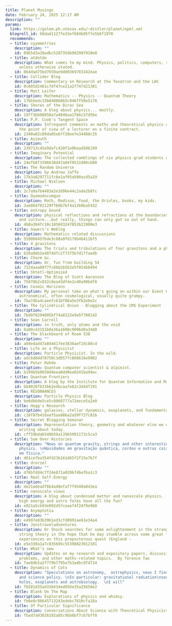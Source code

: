 ```yaml
---
title: Planet Musings
date: February 24, 2025 12:17 AM
description: ""
params:
  link: https://golem.ph.utexas.edu/~distler/planet/opml.xml
  blogroll_id: 60dad1127fe33ef684b95ffe5b6f1978
  recommends:
  - title: syymmetries
    description: ""
    id: 09b5d3a28adbc528735db90290f910e0
  - title: atdotde
    description: What comes to my mind. Physics, politics, computers, rants. All CC-BY-SA
      unless otherwise stated.
    id: 0b4dad75bd7659ae9d00369783242eae
  - title: Collider Blog
    description: Commentary on Research at the Tevatron and the LHC
    id: 0c605d2461c7df47ce21a2f747d21301
  - title: Matt Leifer
    description: Mathematics -- Physics -- Quantum Theory
    id: 17bb5edc33b04806865c946ff50e5178
  - title: Shores of the Dirac Sea
    description: A blog about physics... mostly.
    id: 19ff36b00850a7a4846aa1f66c57d56e
  - title: P.P. Cook's Tangent Space
    description: Infrequent comments on maths and theoretical physics as seen from
      the point of view of a lecturer on a finite contract.
    id: 2340a82c89da05e67f20eefe34488c35
  - title: Azimuth
    description: ""
    id: 239713c45e9dafc420f1e0bead506199
  - title: Imaginary Potential
    description: The collected ramblings of six physics grad students and postdocs.
    id: 24ef68f3396638d47a04f0532d00c608
  - title: The Random Universe
    description: by Andrew Jaffe
    id: 27b3a8297711fc8e1af95a500acd5a19
  - title: Michael Nielsen
    description: ""
    id: 2c7a9a7b4483e2e3d96e44c2ade2b8fc
  - title: Quomodocumque
    description: Math, Madison, food, the Orioles, books, my kids.
    id: 3ae864781129f766b7bf4a1268ba5432
  - title: entropy bound
    description: physical reflections and refractions at the boundaries of science
      and culture...but really, things can only get so out of hand.
    id: 4b0a304fc10c105693247852621900e3
  - title: Gowers's Weblog
    description: Mathematics related discussions
    id: 55906845fbde3c08a9fd178b46411bf5
  - title: 4 gravitons
    description: The trials and tribulations of four gravitons and a physicist
    id: 620a9db2e4074dfc2f7375b7d177aedb
  - title: Charm &c.
    description: Or, fun from building 54
    id: 7224aaa0977fc6bb2b5b2e5f054b8494
  - title: Shtetl-Optimized
    description: The Blog of Scott Aaronson
    id: 75878b2c032c8ea43df4e2cd0a90bdf8
  - title: Cosmic Horizons
    description: My personal take on what's going on within our Event Horizon. Mostly
      astronomical, often cosmological, usually quite grumpy.
    id: 7ba7dba4caeefc61bf06a5e3fb2e6e2c
  - title: The Cylindrical Onion - Blogging about the CMS Experiment
    description: ""
    id: 7bd0f0294805bf74a8122e9a5f7081d2
  - title: Sean Carroll
    description: in truth, only atoms and the void
    id: 8a80c43151b0e36a1608c9096d0a34d8
  - title: The blackboard of Room 538
    description: ""
    id: a84e4ad47a844417ee3836aef2dc86cd
  - title: Life as a Physicist
    description: Particle Physicist. In the wild.
    id: adc6d8dd78750c3d057fc868616e9902
  - title: Peter Rohde
    description: Quantum computer scientist & alpinist.
    id: b199b5b0650d4eea0dd0ee8241ba94ac
  - title: Quantum Frontiers
    description: A blog by the Institute for Quantum Information and Matter @ Caltech
    id: bb4028f633bb2edbcaafe62c3d4df191
  - title: RÉSONAANCES
    description: Particle Physics Blog
    id: be6dbb9e5ce5c8060777a72eece5a2e0
  - title: Hogg's Research
    description: galaxies, stellar dynamics, exoplanets, and fundamental astronomy
    id: c18f87b416eef5aa986a2a59ff27c81b
  - title: Secret Blogging Seminar
    description: Representation theory, geometry and whatever else we decide is worth
      writing about today.
    id: cff59bdab549b59a139b5991173c5ca3
  - title: Sum Over Histories
    description: "News on quantum gravity, strings and other interesting stuff in
      physics. \nNovidades em gravitação quântica, cordas e outras coisas interessantes
      em física."
    id: d01ce7ba354fd23b161d65f2f15e7b7f
  - title: drorzel
    description: ""
    id: d76bfdd4c7f24e871a820b74befba1c3
  - title: Real Self-Energy
    description: ""
    id: de21adeadf6b4a48efaf7f9540a043ea
  - title: nanoscale views
    description: A blog about condensed matter and nanoscale physics.  Why should
      high energy and astro folks have all the fun?
    id: e021a5cb93e092d57ceaef4f24f9e988
  - title: Asymptotia
    description: ""
    id: e4997e83b39b1ed1cfd0991ae61e34a4
  - title: Jonstraveladventures
    description: Dr Shock searches for some enlightenment in the strange world of
      string theory in the hope that he may stumble across some great food and interesting
      experiences on this preposterous quest (England -
    id: e5e330a1a7c035695c553988230123d1
  - title: What's new
    description: Updates on my research and expository papers, discussion of open
      problems, and other maths-related topics.  By Terence Tao
    id: fae8db5a2f779b7795e7b3adbc97d714
  - title: Dynamics of Cats
    description: "Speculations on astronomy,  astrophysics, news I find interesting,\nscience
      and science policy. \nIn particular: gravitational radiation\nsources, black
      holes, exoplanets and astrobiology.  \nI will"
    id: fb581d35ad310434ed856e35a25658e2
  - title: Blank On The Map
    description: Explorations of physics and whimsy.
    id: fb6e8c98645713243edebc7610cfa18a
  - title: Of Particular Significance
    description: Conversations About Science with Theoretical Physicist Matt Strassler
    id: fbad7a93026192a05c9bb6bf7c67bff8
---
```

